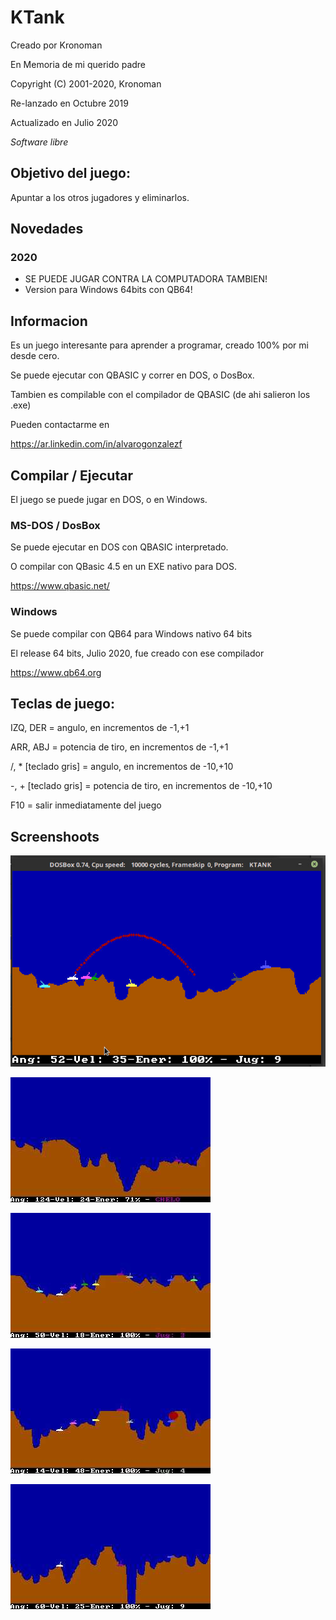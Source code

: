 # KTank

Creado por Kronoman

En Memoria de mi querido padre

Copyright (C) 2001-2020, Kronoman

Re-lanzado en Octubre 2019

Actualizado en Julio 2020

*Software libre*

## Objetivo del juego:

Apuntar a los otros jugadores y eliminarlos.

## Novedades

### 2020 
* SE PUEDE JUGAR CONTRA LA COMPUTADORA TAMBIEN!
* Version para Windows 64bits con QB64!

## Informacion

Es un juego interesante para aprender a programar, creado 100% por mi desde cero.

Se puede ejecutar con QBASIC y correr en DOS, o DosBox.

Tambien es compilable con el compilador de QBASIC (de ahi salieron los .exe)

Pueden contactarme en

https://ar.linkedin.com/in/alvarogonzalezf

## Compilar / Ejecutar

El juego se puede jugar en DOS, o en Windows.

### MS-DOS / DosBox

Se puede ejecutar en DOS con QBASIC interpretado.

O compilar con QBasic 4.5 en un EXE nativo para DOS.

https://www.qbasic.net/

### Windows

Se puede compilar con QB64 para Windows nativo 64 bits

El release 64 bits, Julio 2020, fue creado con ese compilador

https://www.qb64.org


## Teclas de juego:

IZQ, DER = angulo, en incrementos de -1,+1

ARR, ABJ = potencia de tiro, en incrementos de -1,+1

/, * [teclado gris] = angulo, en incrementos de -10,+10

-, + [teclado gris] = potencia de tiro, en incrementos de -10,+10

F10 = salir inmediatamente del juego 

## Screenshoots

![ScreenShot](/screenshots/1.jpg)

![ScreenShot](/screenshots/2.jpg)

![ScreenShot](/screenshots/3.jpg)

![ScreenShot](/screenshots/4.jpg)

![ScreenShot](/screenshots/5.jpg)



